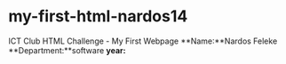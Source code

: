 # my-first-html-nardos14
ICT Club HTML Challenge - My First Webpage
**Name:**Nardos Feleke
**Department:**software 
**year:**